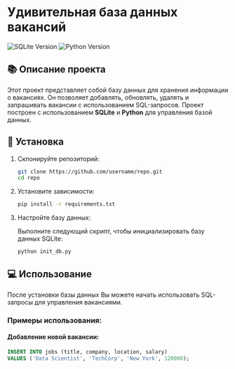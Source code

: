 # Удивительная база данных вакансий

![SQLite Version](https://img.shields.io/badge/sqlite-3.32.3-blue)
![Python Version](https://img.shields.io/badge/python-3.8-blue)

## 📚 Описание проекта

Этот проект представляет собой базу данных для хранения информации о вакансиях. Он позволяет добавлять, обновлять, удалять и запрашивать вакансии с использованием SQL-запросов. Проект построен с использованием **SQLite** и **Python** для управления базой данных.

## 🚀 Установка

1. Склонируйте репозиторий:

   ```bash
   git clone https://github.com/username/repo.git
   cd repo
   ```

2. Установите зависимости:

   ```bash
   pip install -r requirements.txt
   ```

3. Настройте базу данных:

   Выполните следующий скрипт, чтобы инициализировать базу данных SQLite:

   ```bash
   python init_db.py
   ```

## 💻 Использование

После установки базы данных Вы можете начать использовать SQL-запросы для управления вакансиями.

### Примеры использования:

#### Добавление новой вакансии:

```sql
INSERT INTO jobs (title, company, location, salary)
VALUES ('Data Scientist', 'TechCorp', 'New York', 120000);
```

